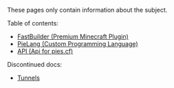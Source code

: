 These pages only contain information about the subject.

Table of contents:
- [FastBuilder (Premium Minecraft Plugin)](./fastbuilder/)
- [PieLang (Custom Programming Language)](./pielang/)
- [API (Api for pies.cf)](./api/)

Discontinued docs:
- [Tunnels](./tunnels/)